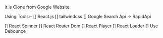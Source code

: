 It is Clone from Google Website.

Using  Tools:-
[] React.js
[] tailwindcss
[] Google Search Api -> RapidApi

[] React Spinner
[] React Router Dom
[] React Player
[] React Loader
[] Use Debounce
